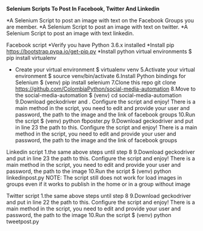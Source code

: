 **Selenium Scripts To Post In Facebook, Twitter And Linkedin**

*A Selenium Script to post an image with text on the Facebook Groups you are member.
*A Selenium Script to post an image with text on twitter.
*A Selenium Script to post an image with text linkedin.

Facebook script
*Verify you have Python 3.6.x installed
*Install pip
https://bootstrap.pypa.io/get-pip.py
*Install python virtual environments 
$ pip install virtualenv
* Create your virtual environment
$ virtualenv venv
5.Activate your virtual environment
$ source venv/bin/activate
6.Install Python bindings for Selenium
$ (venv) pip install selenium
7.Clone this repo
git clone https://github.com/ColombiaPython/social-media-automation
8.Move to the social-media-automation
$ (venv) cd social-media-automation
9.Download geckodriver and . Configure the script and enjoy!
There is a main method in the script, you need to edit and provide your user and password, the path to the image and the link of facebook groups
10.Run the script
$ (venv) python fbposter.py
9.Download geckodriver and put in line 23 the path to this. Configure the script and enjoy!
There is a main method in the script, you need to edit and provide your user and password, the path to the image and the link of facebook groups

Linkedin script
1.the same above steps until step 8
9.Download geckodriver and put in line 23 the path to this. Configure the script and enjoy!
There is a main method in the script, you need to edit and provide your user and password, the path to the image
10.Run the script
$ (venv) python linkedinpost.py
NOTE: The script still does not work for load images in groups even if it works to publish in the home or in a group without image

Twitter script
1.the same above steps until step 8
9.Download geckodriver and put in line 22 the path to this. Configure the script and enjoy!
There is a main method in the script, you need to edit and provide your user and password, the path to the image
10.Run the script
$ (venv) python tweetpost.py
